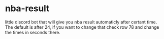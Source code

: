 # nba-result

little discord bot that will give you nba result automaticly after certant time. The default is after 24, if you want to change that check row 78 and change the times in seconds there.

